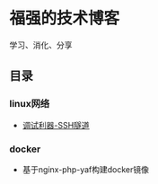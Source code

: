# 福强的技术博客
学习、消化、分享

## 目录
### linux网络
* <a href="https://github.com/lfq618/blog/blob/master/linux/%E8%B0%83%E8%AF%95%E5%88%A9%E5%99%A8--SSH%E9%9A%A7%E9%81%93.md" target="_blank">调试利器-SSH隧道</a>

### docker
* 基于nginx-php-yaf构建docker镜像